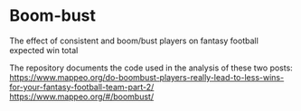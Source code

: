 # Boom-bust
The effect of consistent and boom/bust players on fantasy football expected win total

The repository documents the code used in the analysis of these two posts:
https://www.mappeo.org/do-boombust-players-really-lead-to-less-wins-for-your-fantasy-football-team-part-2/
https://www.mappeo.org/#/boombust/

